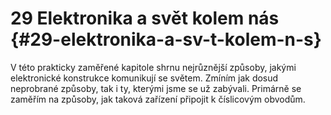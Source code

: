 # 29 Elektronika a svět kolem nás {#29-elektronika-a-sv-t-kolem-n-s}

V této prakticky zaměřené kapitole shrnu nejrůznější způsoby, jakými elektronické konstrukce komunikují se světem. Zmíním jak dosud neprobrané způsoby, tak i ty, kterými jsme se už zabývali. Primárně se zaměřím na způsoby, jak taková zařízení připojit k číslicovým obvodům.
